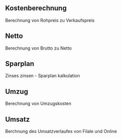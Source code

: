 ## Kostenberechnung
Berechnung von Rohpreis zu Verkaufspreis

## Netto
Berechnung von Brutto zu Netto

## Sparplan
Zinses zinsen - Sparplan kalkulation

## Umzug
Berechnung von Umzugskosten

## Umsatz
Berchnung des Umsatzverlaufes von Filale und Online
